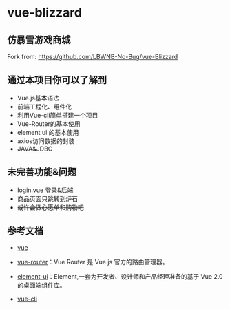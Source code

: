 
# vue-blizzard

## 仿暴雪游戏商城
Fork from: https://github.com/LBWNB-No-Bug/vue-Blizzard

## 通过本项目你可以了解到
- Vue.js基本语法
- 前端工程化、组件化
- 利用Vue-cli简单搭建一个项目
- Vue-Router的基本使用
- element ui 的基本使用
- axios访问数据的封装
- JAVA&JDBC


## 未完善功能&问题
- login.vue 登录&后端
- 商品页面只跳转到炉石
- ~~或许会做心愿单和购物吧~~

## 参考文档

- [vue](https://cn.vuejs.org/v2/guide/installation.html#Vue-Devtools)
 
- [vue-router](https://router.vuejs.org/zh/)：Vue Router 是 Vue.js 官方的路由管理器。

- [element-ui](https://element.eleme.io/#/zh-CN)：Element,一套为开发者、设计师和产品经理准备的基于 Vue 2.0 的桌面端组件库。
 
- [vue-cli](https://cli.vuejs.org/zh/guide/)

